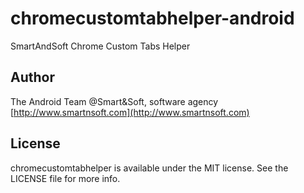 # chromecustomtabhelper-android
SmartAndSoft Chrome Custom Tabs Helper

## Author

The Android Team @Smart&Soft, software agency [http://www.smartnsoft.com](http://www.smartnsoft.com)

## License

chromecustomtabhelper is available under the MIT license. See the LICENSE file for more info.



